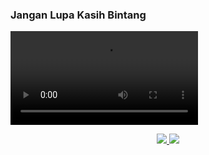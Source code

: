 ### Jangan Lupa Kasih Bintang

<div><video controls src='https://github.com/xenzoffcial/ProfileGuard/raw/main/assets/demo.mp4'></video></div>

<p align="center">
  <a href="https://github.com/xenzoffcial/ProfileGuard">
    <img src="https://raw.githubusercontent.com/catppuccin/catppuccin/main/assets/footers/gray0_ctp_on_line.svg?sanitize=true"/>
    <img src="https://readme-typing-svg.demolab.com/?lines=Facebook Profile Guard &font=Fira%20Code&center=true&width=440&height=45&color=00ff00&vCenter=true&pause=10&size=22" />
  </a>
</p>
